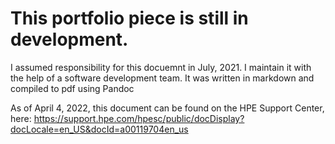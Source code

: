 # This portfolio piece is still in development.

I assumed responsibility for this docuemnt in July, 2021. I maintain it with the help of a software development team. It was written in markdown and compiled to pdf using Pandoc

As of April 4, 2022, this document can be found on the HPE Support Center, here: https://support.hpe.com/hpesc/public/docDisplay?docLocale=en_US&docId=a00119704en_us
